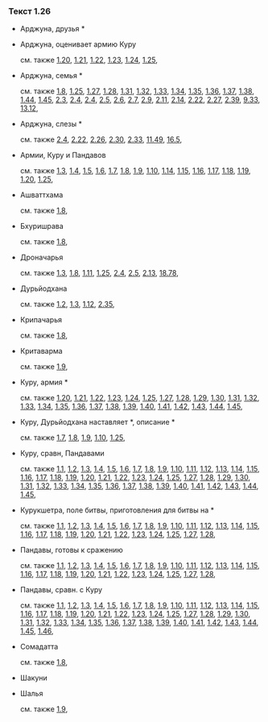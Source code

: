 ### Текст 1.26
	
- Арджуна, друзья \*

	
- Арджуна, оценивает армию Куру

	см. также  [1.20](../01/0120.md),  [1.21](../01/0121.md),  [1.22](../01/0122.md),  [1.23](../01/0123.md),  [1.24](../01/0124.md),  [1.25](../01/0125.md), 
	
- Арджуна, семья \*

	см. также  [1.8](../01/0108.md),  [1.25](../01/0125.md),  [1.27](../01/0127.md),  [1.28](../01/0128.md),  [1.31](../01/0131.md),  [1.32](../01/0132.md),  [1.33](../01/0133.md),  [1.34](../01/0134.md),  [1.35](../01/0135.md),  [1.36](../01/0136.md),  [1.37](../01/0137.md),  [1.38](../01/0138.md),  [1.44](../01/0144.md),  [1.45](../01/0145.md),  [2.3](../02/0203.md),  [2.4](../02/0204.md),  [2.4](../02/0204.md),  [2.5](../02/0205.md),  [2.6](../02/0206.md),  [2.7](../02/0207.md),  [2.9](../02/0209.md),  [2.11](../02/0211.md),  [2.14](../02/0214.md),  [2.22](../02/0222.md),  [2.27](../02/0227.md),  [2.39](../02/0239.md),  [9.33](../09/0933.md),  [13.12](../13/1312.md), 
	
- Арджуна, слезы \*

	см. также  [2.4](../02/0204.md),  [2.22](../02/0222.md),  [2.26](../02/0226.md),  [2.30](../02/0230.md),  [2.33](../02/0233.md),  [11.49](../11/1149.md),  [16.5](../16/1605.md), 
	
- Армии, Куру и Пандавов

	см. также  [1.3](../01/0103.md),  [1.4](../01/0104.md),  [1.5](../01/0105.md),  [1.6](../01/0106.md),  [1.7](../01/0107.md),  [1.8](../01/0108.md),  [1.9](../01/0109.md),  [1.10](../01/0110.md),  [1.14](../01/0114.md),  [1.15](../01/0115.md),  [1.16](../01/0116.md),  [1.17](../01/0117.md),  [1.18](../01/0118.md),  [1.19](../01/0119.md),  [1.20](../01/0120.md),  [1.25](../01/0125.md), 
	
- Ашваттхама

	см. также  [1.8](../01/0108.md), 
	
- Бхуришрава

	см. также  [1.8](../01/0108.md), 
	
- Дроначарья

	см. также  [1.3](../01/0103.md),  [1.8](../01/0108.md),  [1.11](../01/0111.md),  [1.25](../01/0125.md),  [2.4](../02/0204.md),  [2.5](../02/0205.md),  [2.13](../02/0213.md),  [18.78](../18/1878.md), 
	
- Дурьйодхана

	см. также  [1.2](../01/0102.md),  [1.3](../01/0103.md),  [1.12](../01/0112.md),  [2.35](../02/0235.md), 
	
- Крипачарья

	см. также  [1.8](../01/0108.md), 
	
- Критаварма

	см. также  [1.9](../01/0109.md), 
	
- Куру, армия \*

	см. также  [1.20](../01/0120.md),  [1.21](../01/0121.md),  [1.22](../01/0122.md),  [1.23](../01/0123.md),  [1.24](../01/0124.md),  [1.25](../01/0125.md),  [1.27](../01/0127.md),  [1.28](../01/0128.md),  [1.29](../01/0129.md),  [1.30](../01/0130.md),  [1.31](../01/0131.md),  [1.32](../01/0132.md),  [1.33](../01/0133.md),  [1.34](../01/0134.md),  [1.35](../01/0135.md),  [1.36](../01/0136.md),  [1.37](../01/0137.md),  [1.38](../01/0138.md),  [1.39](../01/0139.md),  [1.40](../01/0140.md),  [1.41](../01/0141.md),  [1.42](../01/0142.md),  [1.43](../01/0143.md),  [1.44](../01/0144.md),  [1.45](../01/0145.md), 
	
- Куру, Дурьйодхана наставляет \*, описание \*

	см. также  [1.7](../01/0107.md),  [1.8](../01/0108.md),  [1.9](../01/0109.md),  [1.10](../01/0110.md),  [1.25](../01/0125.md), 
	
- Куру, сравн, Пандавами

	см. также  [1.1](../01/0101.md),  [1.2](../01/0102.md),  [1.3](../01/0103.md),  [1.4](../01/0104.md),  [1.5](../01/0105.md),  [1.6](../01/0106.md),  [1.7](../01/0107.md),  [1.8](../01/0108.md),  [1.9](../01/0109.md),  [1.10](../01/0110.md),  [1.11](../01/0111.md),  [1.12](../01/0112.md),  [1.13](../01/0113.md),  [1.14](../01/0114.md),  [1.15](../01/0115.md),  [1.16](../01/0116.md),  [1.17](../01/0117.md),  [1.18](../01/0118.md),  [1.19](../01/0119.md),  [1.20](../01/0120.md),  [1.21](../01/0121.md),  [1.22](../01/0122.md),  [1.23](../01/0123.md),  [1.24](../01/0124.md),  [1.25](../01/0125.md),  [1.27](../01/0127.md),  [1.28](../01/0128.md),  [1.29](../01/0129.md),  [1.30](../01/0130.md),  [1.31](../01/0131.md),  [1.32](../01/0132.md),  [1.33](../01/0133.md),  [1.34](../01/0134.md),  [1.35](../01/0135.md),  [1.36](../01/0136.md),  [1.37](../01/0137.md),  [1.38](../01/0138.md),  [1.39](../01/0139.md),  [1.40](../01/0140.md),  [1.41](../01/0141.md),  [1.42](../01/0142.md),  [1.43](../01/0143.md),  [1.44](../01/0144.md),  [1.45](../01/0145.md), 
	
- Курукшетра, поле битвы, приготовления для битвы на \*

	см. также  [1.1](../01/0101.md),  [1.2](../01/0102.md),  [1.3](../01/0103.md),  [1.4](../01/0104.md),  [1.5](../01/0105.md),  [1.6](../01/0106.md),  [1.7](../01/0107.md),  [1.8](../01/0108.md),  [1.9](../01/0109.md),  [1.10](../01/0110.md),  [1.11](../01/0111.md),  [1.12](../01/0112.md),  [1.13](../01/0113.md),  [1.14](../01/0114.md),  [1.15](../01/0115.md),  [1.16](../01/0116.md),  [1.17](../01/0117.md),  [1.18](../01/0118.md),  [1.19](../01/0119.md),  [1.20](../01/0120.md),  [1.21](../01/0121.md),  [1.22](../01/0122.md),  [1.23](../01/0123.md),  [1.24](../01/0124.md),  [1.25](../01/0125.md),  [1.27](../01/0127.md),  [1.28](../01/0128.md), 
	
- Пандавы, готовы к сражению

	см. также  [1.1](../01/0101.md),  [1.2](../01/0102.md),  [1.3](../01/0103.md),  [1.4](../01/0104.md),  [1.5](../01/0105.md),  [1.6](../01/0106.md),  [1.7](../01/0107.md),  [1.8](../01/0108.md),  [1.9](../01/0109.md),  [1.10](../01/0110.md),  [1.11](../01/0111.md),  [1.12](../01/0112.md),  [1.13](../01/0113.md),  [1.14](../01/0114.md),  [1.15](../01/0115.md),  [1.16](../01/0116.md),  [1.17](../01/0117.md),  [1.18](../01/0118.md),  [1.19](../01/0119.md),  [1.20](../01/0120.md),  [1.21](../01/0121.md),  [1.22](../01/0122.md),  [1.23](../01/0123.md),  [1.24](../01/0124.md),  [1.25](../01/0125.md),  [1.27](../01/0127.md),  [1.28](../01/0128.md), 
	
- Пандавы, сравн. с Куру

	см. также  [1.1](../01/0101.md),  [1.2](../01/0102.md),  [1.3](../01/0103.md),  [1.4](../01/0104.md),  [1.5](../01/0105.md),  [1.6](../01/0106.md),  [1.7](../01/0107.md),  [1.8](../01/0108.md),  [1.9](../01/0109.md),  [1.10](../01/0110.md),  [1.11](../01/0111.md),  [1.12](../01/0112.md),  [1.13](../01/0113.md),  [1.14](../01/0114.md),  [1.15](../01/0115.md),  [1.16](../01/0116.md),  [1.17](../01/0117.md),  [1.18](../01/0118.md),  [1.19](../01/0119.md),  [1.20](../01/0120.md),  [1.21](../01/0121.md),  [1.22](../01/0122.md),  [1.23](../01/0123.md),  [1.24](../01/0124.md),  [1.25](../01/0125.md),  [1.27](../01/0127.md),  [1.28](../01/0128.md),  [1.29](../01/0129.md),  [1.30](../01/0130.md),  [1.31](../01/0131.md),  [1.32](../01/0132.md),  [1.33](../01/0133.md),  [1.34](../01/0134.md),  [1.35](../01/0135.md),  [1.36](../01/0136.md),  [1.37](../01/0137.md),  [1.38](../01/0138.md),  [1.39](../01/0139.md),  [1.40](../01/0140.md),  [1.41](../01/0141.md),  [1.42](../01/0142.md),  [1.43](../01/0143.md),  [1.44](../01/0144.md),  [1.45](../01/0145.md),  [1.46](../01/0146.md), 
	
- Сомадатта

	см. также  [1.8](../01/0108.md), 
	
- Шакуни

	
- Шалья

	см. также  [1.9](../01/0109.md), 
